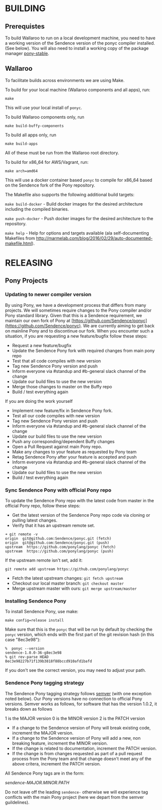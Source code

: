# BUILDING

## Prerequistes

To build Wallaroo to run on a local development machine, you need to have a working version of the Sendence version of the ponyc compiler installed. (See below). You will also need to install a working copy of the package manager [pony-stable](https://github.com/ponylang/pony-stable).

## Wallaroo

To facilitate builds across environments we are using Make.

To build for your local machine (Wallaroo components and all apps), run:

`make`

This will use your local install of `ponyc`.

To build Wallaroo components only, run   

`make build-buffy-components`  

To build all apps only, run  

`make build-apps`  

All of these must be run from the Wallaroo root directory.  

To build for x86_64 for AWS/Vagrant, run:

`make arch=amd64`

This will use a docker container based `ponyc` to compile for x86_64 based on the Sendence fork of the Pony repository.

The Makefile also supports the following additional build targets:

`make build-docker` - Build docker images for the desired architecture including the compiled binaries.

`make push-docker` - Push docker images for the desired architecture to the repository.

`make help` - Help for options and targets available (ala self-documenting  Makefiles from http://marmelab.com/blog/2016/02/29/auto-documented-makefile.html).

# RELEASING
 
## Pony Projects

### Updating to newer compiler version

By using Pony, we have a development process that differs from many projects. We will sometimes require changes to the Pony compiler and/or Pony standard library. Given that this is a Sendence requirement, we maintain our own fork of Pony at [https://github.com/Sendence/ponyc](https://github.com/Sendence/ponyc). We are currently aiming to get back on mainline Pony and to discontinue our fork. When you encounter such a situation, if you are requesting a new feature/bugfix follow these steps:

- Request a new feature/bugfix
- Update the Sendence Pony fork with required changes from main pony repo
- Test that all code compiles with new version
- Tag new Sendence Pony version and push
- Inform everyone via #standup and #b-general slack channel of the change
- Update our build files to use the new version
- Merge those changes to master on the Buffy repo
- Build / test everything again

If you are doing the work yourself

- Implement new feature/fix in Sendence Pony fork.
- Test all our code compiles with new version
- Tag new Sendence Pony version and push
- Inform everyone via #standup and #b-general slack channel of the change
- Update our build files to use the new version
- Push any corresponding/dependent Buffy changes
- Open a Pull Request against main Pony repo.
- Make any changes to your feature as requested by Pony team
- Retag Sendence Pony after your feature is accepted and push
- Inform everyone via #standup and #b-general slack channel of the change
- Update our build files to use the new version
- Build / test everything again

### Sync Sendence Pony with official Pony repo

To update the Sendence Pony repo with the latest code from master in the official Pony repo, follow these steps:

- Get the latest version of the Sendence Pony repo code via cloning or pulling
latest changes.
- Verify that it has an upstream remote set.

```
➜ git remote -v
origin  git@github.com:Sendence/ponyc.git (fetch)
origin  git@github.com:Sendence/ponyc.git (push)
upstream  https://github.com/ponylang/ponyc (fetch)
upstream  https://github.com/ponylang/ponyc (push)
```

If the upstream remote isn't set, add it:

`git remote add upstream https://github.com/ponylang/ponyc`

- Fetch the latest upstream changes: `git fetch upstream`
- Checkout our local master branch: `git checkout master`
- Merge upstream master with ours: `git merge upstream/master`

### Installing Sendence Pony

To install Sendence Pony, use make:

```
make config=release install
```

Make sure that this is the `ponyc` that will be run by default by checking the `ponyc` version, which ends with the first part of the git revision hash (in this case "8ec3e98"):

```
%  ponyc --version
sendence-1.0.0-36-g8ec3e98
% git rev-parse HEAD
8ec3e98227b71f139b3818f88bccd910afd1bafd
```

If you don't see the correct version, you may need to adjust your path.

### Sendence Pony tagging strategy

The Sendence Pony tagging strategy follows [semver](http://semver.org) (with one exception noted below). Our Pony versions have no connection to official Pony versions. Semver works as follows, for software that has the version 1.0.2, it breaks down as follows

1 is the MAJOR version
0 is the MINOR version
2 is the PATCH version

* If a change to the Sendence version of Pony will break existing code, increment the MAJOR version.
* If a change to the Sendence version of Pony will add a new, non breaking feature, increment the MINOR version.
* If the change is related to documentation, increment the PATCH version.
* If the change is from changes requested as part of a pull request process from the Pony team and that change doesn't meet any of the above critera, increment the PATCH version.

All Sendence Pony tags are in the form:

*sendence-MAJOR.MINOR.PATH* 

Do not leave off the leading `sendence-` otherwise we will experience tag
conflicts with the main Pony project (here we depart from the semver guildelines).
